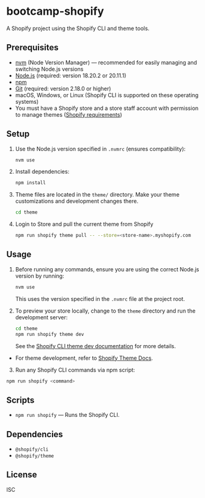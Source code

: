 # bootcamp-shopify

A Shopify project using the Shopify CLI and theme tools.

## Prerequisites

- [nvm](https://github.com/nvm-sh/nvm) (Node Version Manager) — recommended for easily managing and switching Node.js versions
- [Node.js](https://nodejs.org/) (required: version 18.20.2 or 20.11.1)
- [npm](https://www.npmjs.com/)
- [Git](https://git-scm.com/) (required: version 2.18.0 or higher)
- macOS, Windows, or Linux (Shopify CLI is supported on these operating systems)
- You must have a Shopify store and a store staff account with permission to manage themes ([Shopify requirements](https://shopify.dev/docs/api/shopify-cli#requirements))

## Setup

1. Use the Node.js version specified in `.nvmrc` (ensures compatibility):

   ```bash
   nvm use
   ```

2. Install dependencies:

   ```bash
   npm install
   ```

3. Theme files are located in the `theme/` directory. Make your theme customizations and development changes there.

    ```bash
    cd theme
    ```

4. Login to Store and pull the current theme from Shopify

    ```bash
    npm run shopify theme pull -- --store=<store-name>.myshopify.com
    ```
## Usage

1. Before running any commands, ensure you are using the correct Node.js version by running:

   ```bash
   nvm use
   ```
   This uses the version specified in the `.nvmrc` file at the project root.

2. To preview your store locally, change to the `theme` directory and run the development server:

   ```bash
   cd theme
   npm run shopify theme dev
   ```
   See the [Shopify CLI theme dev documentation](https://shopify.dev/docs/api/shopify-cli/theme/theme-dev) for more details.



- For theme development, refer to [Shopify Theme Docs](https://shopify.dev/docs/themes).

3. Run any Shopify CLI commands via npm script:

  ```bash
  npm run shopify <command>
  ```

## Scripts

- `npm run shopify` &mdash; Runs the Shopify CLI.

## Dependencies

- `@shopify/cli`
- `@shopify/theme`

## License

ISC
